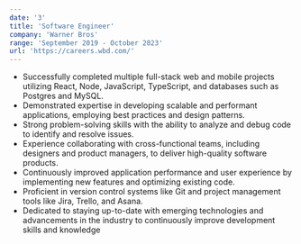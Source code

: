 ```yaml
---
date: '3'
title: 'Software Engineer'
company: 'Warner Bros'
range: 'September 2019 - October 2023'
url: 'https://careers.wbd.com/'
---
```


- Successfully completed multiple full-stack web and mobile projects utilizing React, Node, JavaScript, TypeScript, and databases such as Postgres and MySQL.
- Demonstrated expertise in developing scalable and performant applications, employing best practices and design patterns.
- Strong problem-solving skills with the ability to analyze and debug code to identify and resolve issues.
- Experience collaborating with cross-functional teams, including designers and product managers, to deliver high-quality software products.
- Continuously improved application performance and user experience by implementing new features and optimizing existing code.
- Proficient in version control systems like Git and project management tools like Jira, Trello, and Asana.
- Dedicated to staying up-to-date with emerging technologies and advancements in the industry to continuously improve development skills and knowledge
